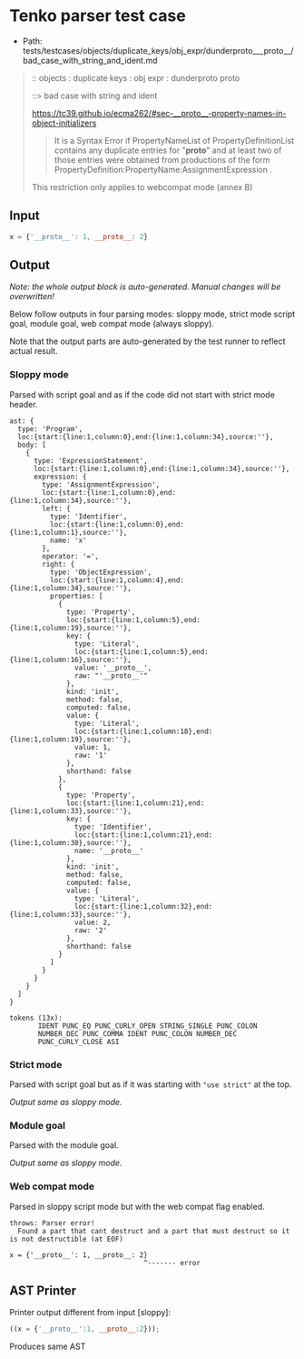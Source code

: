 # Tenko parser test case

- Path: tests/testcases/objects/duplicate_keys/obj_expr/dunderproto___proto__/bad_case_with_string_and_ident.md

> :: objects : duplicate keys : obj expr : dunderproto proto
>
> ::> bad case with string and ident
> 
> https://tc39.github.io/ecma262/#sec-__proto__-property-names-in-object-initializers
> 
> > It is a Syntax Error if PropertyNameList of PropertyDefinitionList contains any duplicate entries for "__proto__" and at least two of those entries were obtained from productions of the form PropertyDefinition:PropertyName:AssignmentExpression .
> 
> This restriction only applies to webcompat mode (annex B)

## Input

`````js
x = {'__proto__': 1, __proto__: 2}
`````

## Output

_Note: the whole output block is auto-generated. Manual changes will be overwritten!_

Below follow outputs in four parsing modes: sloppy mode, strict mode script goal, module goal, web compat mode (always sloppy).

Note that the output parts are auto-generated by the test runner to reflect actual result.

### Sloppy mode

Parsed with script goal and as if the code did not start with strict mode header.

`````
ast: {
  type: 'Program',
  loc:{start:{line:1,column:0},end:{line:1,column:34},source:''},
  body: [
    {
      type: 'ExpressionStatement',
      loc:{start:{line:1,column:0},end:{line:1,column:34},source:''},
      expression: {
        type: 'AssignmentExpression',
        loc:{start:{line:1,column:0},end:{line:1,column:34},source:''},
        left: {
          type: 'Identifier',
          loc:{start:{line:1,column:0},end:{line:1,column:1},source:''},
          name: 'x'
        },
        operator: '=',
        right: {
          type: 'ObjectExpression',
          loc:{start:{line:1,column:4},end:{line:1,column:34},source:''},
          properties: [
            {
              type: 'Property',
              loc:{start:{line:1,column:5},end:{line:1,column:19},source:''},
              key: {
                type: 'Literal',
                loc:{start:{line:1,column:5},end:{line:1,column:16},source:''},
                value: '__proto__',
                raw: "'__proto__'"
              },
              kind: 'init',
              method: false,
              computed: false,
              value: {
                type: 'Literal',
                loc:{start:{line:1,column:18},end:{line:1,column:19},source:''},
                value: 1,
                raw: '1'
              },
              shorthand: false
            },
            {
              type: 'Property',
              loc:{start:{line:1,column:21},end:{line:1,column:33},source:''},
              key: {
                type: 'Identifier',
                loc:{start:{line:1,column:21},end:{line:1,column:30},source:''},
                name: '__proto__'
              },
              kind: 'init',
              method: false,
              computed: false,
              value: {
                type: 'Literal',
                loc:{start:{line:1,column:32},end:{line:1,column:33},source:''},
                value: 2,
                raw: '2'
              },
              shorthand: false
            }
          ]
        }
      }
    }
  ]
}

tokens (13x):
       IDENT PUNC_EQ PUNC_CURLY_OPEN STRING_SINGLE PUNC_COLON
       NUMBER_DEC PUNC_COMMA IDENT PUNC_COLON NUMBER_DEC
       PUNC_CURLY_CLOSE ASI
`````

### Strict mode

Parsed with script goal but as if it was starting with `"use strict"` at the top.

_Output same as sloppy mode._

### Module goal

Parsed with the module goal.

_Output same as sloppy mode._

### Web compat mode

Parsed in sloppy script mode but with the web compat flag enabled.

`````
throws: Parser error!
  Found a part that cant destruct and a part that must destruct so it is not destructible (at EOF)

x = {'__proto__': 1, __proto__: 2}
                                 ^------- error
`````


## AST Printer

Printer output different from input [sloppy]:

````js
((x = {'__proto__':1, __proto__:2}));
````

Produces same AST
